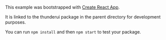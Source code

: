 This example was bootstrapped with [Create React App](https://github.com/facebook/create-react-app).

It is linked to the thunderui package in the parent directory for development purposes.

You can run `npm install` and then `npm start` to test your package.
